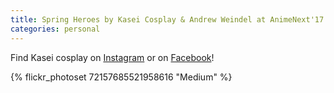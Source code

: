 ```yaml
---
title: Spring Heroes by Kasei Cosplay & Andrew Weindel at AnimeNext'17
categories: personal
---
```


Find Kasei cosplay on [Instagram](https://www.instagram.com/kaseicosplay/) or on [Facebook](https://www.facebook.com/KaseiCosplay/)! 

{% flickr_photoset 72157685521958616 "Medium" %}
